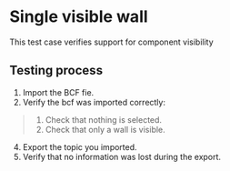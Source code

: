 # Single visible wall

This test case verifies support for component visibility

## Testing process

1. Import the BCF fie.
3. Verify the bcf was imported correctly:
> 1. Check that nothing is selected.
> 2. Check that only a wall is visible.
4. Export the topic you imported.
5. Verify that no information was lost during the export.
